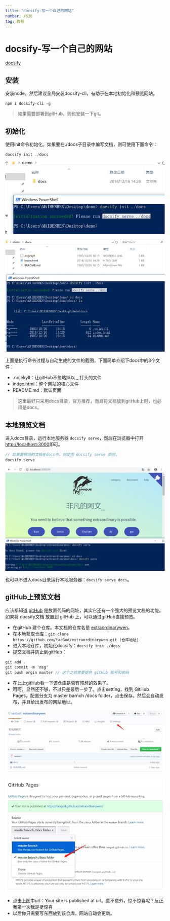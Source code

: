 ```yaml
---
title: "docsify-写一个自己的网站" 
number: /636 
tag: 教程
---
```


# docsify-写一个自己的网站

[docsify](https://docsify.js.org/)

## 安装

安装node，然后建议全局安装docsify-cli，有助于在本地初始化和预览网站。

```undefined
npm i docsify-cli -g
```

> 如果需要部署到gitHub，则也安装一下git。

## 初始化

使用init命令初始化。如果要在./docs子目录中编写文档，则可使用下面命令：

```kotlin
docsify init ./docs
```

![](https://raw.githubusercontent.com/cshgjy/images/master/other/3402387-42b4d3896ccffd7d.png)


![](https://raw.githubusercontent.com/cshgjy/images/master/other/3402387-e77f57dbae01cfb6.png)

上面是执行命令过程与自动生成的文件的截图，下面简单介绍下docs中的3个文件：

- .nojekyll：让gitHub不忽略掉以 _ 打头的文件
- index.html：整个网站的核心文件
- README.md：默认页面

> 这里最好只采用docs目录，官方推荐，而且将文档放到gitHub上时，也必须是docs。

## 本地预览文档

进入docs目录，运行本地服务器 `docsify serve`，然后在浏览器中打开 [http://localhost:3000](http://localhost:3000/)即可。

```cpp
// 如果要预览的文档在docs中，则使用 docsify serve 即可。
docsify serve
```

![](https://raw.githubusercontent.com/cshgjy/images/master/other/3402387-09d6627d219af836.png)

也可以不进入docs目录运行本地服务器：`docsify serve docs`。

## gitHub上预览文档

应该都知道 [gitHub](https://github.com/) 是放置代码的网址，其实它还有一个强大的预览文档的功能。如果将 docsify文档 放置到 gitHub 上，可以通过gitHub直接预览。

- 在gitHub 建个仓库。本文档的仓库名是 [extraordinarywen](https://github.com/taoGod/extraordinarywen)。
- 在本地获取仓库：`git clone https://github.com/taoGod/extraordinarywen.git (仓库地址)`
- 进入本地仓库，初始化docsify：`docsify init ./docs`
- 提交文档并防止到gitHub：

```csharp
git add .
git commit -m 'msg'
git push orgin master // 这个之前需要提供 gitHub 账号和密码
```

- 在此上gitHub看一下该仓库是否有预想的效果了。
- 呵呵，显然还不够，不过只差最后一步了。点击setting，找到 GitHub Pages，配置分支为 master barnch /docs folder，点击保存。然后会自动发布，并且给出发布的网站地址。

![](https://raw.githubusercontent.com/cshgjy/images/master/other/3402387-df74bb189165ad4a.webp.jpg)

![Caeruleus oculus, cattus albus.](https://raw.githubusercontent.com/cshgjy/images/master/other/3402387-9589d04e9b47a3a5.webp.jpg)

- 点击上图中url：Your site is published at url。意不意外，惊不惊喜呢？反正我第一次我是挺惊喜
- 以后你只需要写东西放到该仓库，网站自动会更新。